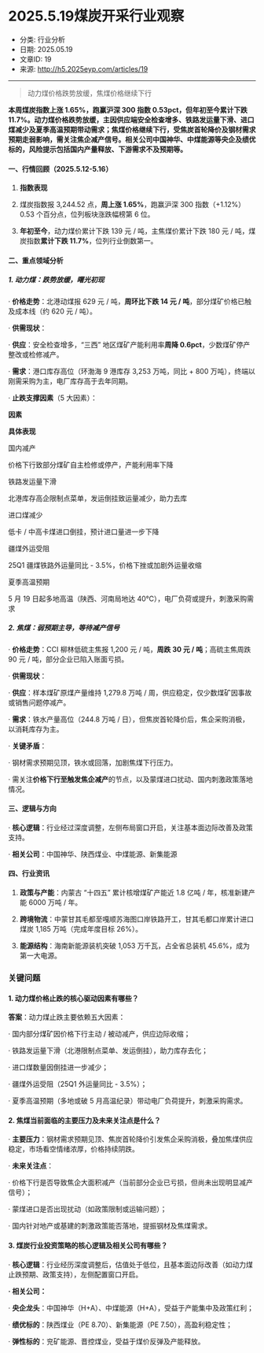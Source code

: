 # 2025.5.19煤炭开采行业观察
- 分类: 行业分析
- 日期: 2025.05.19
- 文章ID: 19
- 来源: http://h5.2025eyp.com/articles/19

---

> 动力煤价格跌势放缓，焦煤价格继续下行

**本周煤炭指数上涨 1.65%，跑赢沪深 300 指数 0.53pct，但年初至今累计下跌 11.7%。动力煤价格跌势放缓，主因供应端安全检查增多、铁路发运量下滑、进口煤减少及夏季高温预期带动需求；焦煤价格继续下行，受焦炭首轮降价及钢材需求预期走弱影响，需关注焦企减产信号。相关公司中国神华、中煤能源等央企及绩优标的，风险提示包括国内产量释放、下游需求不及预期等。**

#### **一、行情回顾（2025.5.12-5.16）**

1. **指数表现**

1. 煤炭指数报 3,244.52 点，**周上涨 1.65%**，跑赢沪深 300 指数（+1.12%）0.53 个百分点，位列板块涨跌幅榜第 6 位。

2. **年初至今**，动力煤价累计下跌 139 元 / 吨，主焦煤价累计下跌 180 元 / 吨，煤炭指数**累计下跌 11.7%**，位列行业倒数第一。

#### **二、重点领域分析**

##### **1. 动力煤：跌势放缓，曙光初现**

· **价格走势**：北港动煤报 629 元 / 吨，**周环比下跌 14 元 / 吨**，部分煤矿价格已触及成本线（约 620 元 / 吨）。

· **供需现状**：

· **供应**：安全检查增多，“三西” 地区煤矿产能利用率**周降 0.6pct**，少数煤矿停产整改或检修减产。

· **需求**：港口库存高位（环渤海 9 港库存 3,253 万吨，同比 + 800 万吨），终端以刚需采购为主，电厂库存高于去年同期。

· **止跌支撑因素**（5 大因素）：

**因素**

**具体表现**

国内减产

价格下行致部分煤矿自主检修或停产，产能利用率下降

铁路发运量下滑

北港库存高企限制点菜单，发运倒挂致运量减少，助力去库

进口煤减少

低卡 / 中高卡煤进口倒挂，预计进口量进一步下降

疆煤外运受阻

25Q1 疆煤铁路外运量同比 - 3.5%，价格下挫或加剧外运量收缩

夏季高温预期

5 月 19 日起多地高温（陕西、河南局地达 40℃），电厂负荷或提升，刺激采购需求

##### **2. 焦煤：弱预期主导，等待减产信号**

· **价格走势**：CCI 柳林低硫主焦报 1,200 元 / 吨，**周跌 30 元 / 吨**；高硫主焦周跌 90 元 / 吨，部分企业已陷入账面亏损。

· **供需现状**：

· **供应**：样本煤矿原煤产量维持 1,279.8 万吨 / 周，供应稳定，仅少数煤矿因事故或销售问题停减产。

· **需求**：铁水产量高位（244.8 万吨 / 日），但焦炭首轮降价后，焦企采购消极，以消耗库存为主。

· **关键矛盾**：

· 钢材需求预期见顶，铁水或回落，加剧焦煤下行压力。

· 需关注**价格下行至触发焦企减产**的节点，以及蒙煤进口扰动、国内刺激政策落地情况。

#### **三、逻辑与方向**

· **核心逻辑**：行业经过深度调整，左侧布局窗口开启，关注基本面边际改善及政策支持。

· **相关公司**：中国神华、陕西煤业、中煤能源、新集能源

#### **四、行业资讯**

1. **政策与产能**：内蒙古 “十四五” 累计核增煤矿产能近 1.8 亿吨 / 年，核准新建产能 6000 万吨 / 年。

2. **跨境物流**：中蒙甘其毛都至嘎顺苏海图口岸铁路开工，甘其毛都口岸累计进口煤炭 1,185 万吨（完成年度目标 26%）。

3. **能源结构**：海南新能源装机突破 1,053 万千瓦，占全省总装机 45.6%，成为第一大电源。

### **关键问题**

#### **1. 动力煤价格止跌的核心驱动因素有哪些？**

**答案**：动力煤止跌主要依赖五大因素：

· 国内部分煤矿因价格下行主动 / 被动减产，供应边际收缩；

· 铁路发运量下滑（北港限制点菜单、发运倒挂），助力库存去化；

· 进口煤数量因倒挂进一步减少；

· 疆煤外运受阻（25Q1 外运量同比 - 3.5%）；

· 夏季高温预期（多地或破 5 月高温纪录）带动电厂负荷提升，刺激采购需求。

#### **2. 焦煤当前面临的主要压力及未来关注点是什么？**

· **主要压力**：钢材需求预期见顶、焦炭首轮降价引发焦企采购消极，叠加焦煤供应稳定，市场看空情绪浓厚，价格持续阴跌。

· **未来关注点**：

· 价格下行是否导致焦企大面积减产（当前部分企业已亏损，但尚未出现明显减产信号）；

· 蒙煤进口是否出现扰动（如政策限制或运输问题）；

· 国内针对地产或基建的刺激政策能否落地，提振钢材及焦煤需求。

#### **3. 煤炭行业投资策略的核心逻辑及相关公司有哪些？**

· **核心逻辑**：行业经历深度调整后，估值处于低位，且基本面边际改善（如动力煤止跌预期、政策支持），左侧配置窗口开启。

**· 相关公司：**

· **央企龙头**：中国神华（H+A）、中煤能源（H+A），受益于产能集中及政策红利；

· **绩优标的**：陕西煤业（PE 8.70）、新集能源（PE 7.50），高盈利稳定性；

· **弹性标的**：兖矿能源、晋控煤业，受益于煤价反弹及产能释放。
